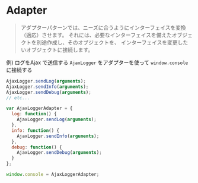 # Adapter
> アダプターパターンでは、ニーズに合うようにインターフェイスを変換（適応）させます。
> それには、必要なインターフェイスを備えたオブジェクトを別途作成し、そのオブジェクトを、
> インターフェイスを変更したいオブジェクトに接続します。

例) ログをAjax で送信する `AjaxLogger` をアダプターを使って `window.console` に接続する

```js
AjaxLogger.sendLog(arguments);
AjaxLogger.sendInfo(arguments);
AjaxLogger.sendDebug(arguments);
// etc...
```

```js
var AjaxLoggerAdapter = {
  log: function() {
    AjaxLogger.sendLog(arguments);
  },
  info: function() {
    AjaxLogger.sendInfo(arguments);
  },
  debug: function() {
    AjaxLogger.sendDebug(arguments);
  }
};
```

```js
window.console = AjaxLoggerAdapter;
```
